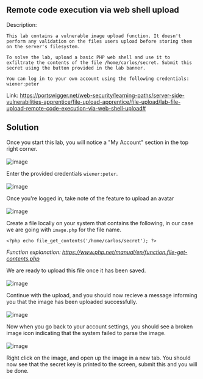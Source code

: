 ## Remote code execution via web shell upload

Description:
```
This lab contains a vulnerable image upload function. It doesn't perform any validation on the files users upload before storing them on the server's filesystem.

To solve the lab, upload a basic PHP web shell and use it to exfiltrate the contents of the file /home/carlos/secret. Submit this secret using the button provided in the lab banner.

You can log in to your own account using the following credentials: wiener:peter 
```

Link: https://portswigger.net/web-security/learning-paths/server-side-vulnerabilities-apprentice/file-upload-apprentice/file-upload/lab-file-upload-remote-code-execution-via-web-shell-upload#

## Solution
Once you start this lab, you will notice a "My Account" section in the top right corner.<br><br>
![image](https://github.com/user-attachments/assets/9e32b5e5-2816-4d56-97c6-3d0c13164dfc)

Enter the provided credentials ``wiener:peter``.<br><br>
![image](https://github.com/user-attachments/assets/4271ec78-b8e6-487b-8e73-e23173ba5b35)

Once you're logged in, take note of the feature to upload an avatar<br><br>
![image](https://github.com/user-attachments/assets/e11fd2b5-6134-4d84-92d3-acb9e817cb5e)

Create a file locally on your system that contains the following, in our case we are going with `image.php` for the file name.
```
<?php echo file_get_contents('/home/carlos/secret'); ?>
```
<i>Function explanation: https://www.php.net/manual/en/function.file-get-contents.php</i>

We are ready to upload this file once it has been saved.<br><br>
![image](https://github.com/user-attachments/assets/501e548f-7198-4460-8269-15a9a9c3e926)

Continue with the upload, and you should now recieve a message informing you that the image has been uploaded
successfully.<br><br>
![image](https://github.com/user-attachments/assets/40860b38-2bb4-47c4-82e3-b7a46e0da2fb)

Now when you go back to your account settings, you should see a broken image icon indicating
that the system failed to parse the image.<br><br>
![image](https://github.com/user-attachments/assets/a548c76e-dd5b-4785-b548-933135851fa4)

Right click on the image, and open up the image in a new tab.
You should now see that the secret key is printed to the screen, submit this and you will be done.




